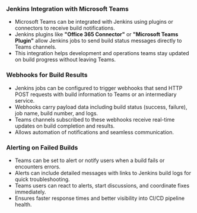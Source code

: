 ### Jenkins Integration with Microsoft Teams

* Microsoft Teams can be integrated with Jenkins using plugins or connectors to receive build notifications.
* Jenkins plugins like **"Office 365 Connector"** or **"Microsoft Teams Plugin"** allow Jenkins jobs to send build status messages directly to Teams channels.
* This integration helps development and operations teams stay updated on build progress without leaving Teams.

### Webhooks for Build Results

* Jenkins jobs can be configured to trigger webhooks that send HTTP POST requests with build information to Teams or an intermediary service.
* Webhooks carry payload data including build status (success, failure), job name, build number, and logs.
* Teams channels subscribed to these webhooks receive real-time updates on build completion and results.
* Allows automation of notifications and seamless communication.


### Alerting on Failed Builds

* Teams can be set to alert or notify users when a build fails or encounters errors.
* Alerts can include detailed messages with links to Jenkins build logs for quick troubleshooting.
* Teams users can react to alerts, start discussions, and coordinate fixes immediately.
* Ensures faster response times and better visibility into CI/CD pipeline health.
